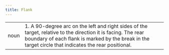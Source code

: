 ```yaml
---
title: Flank
---
```

|||
|---|---|
| noun | 1.  A 90-degree arc on the left and right sides of the target, relative to the direction it is facing. The rear boundary of each flank is marked by the break in the target circle that indicates the rear positional. |